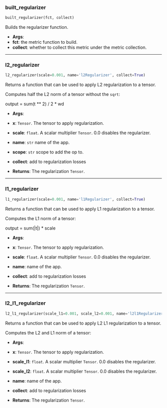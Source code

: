 ### built_regularizer


```python
built_regularizer(fct, collect)
```


Builds the regularizer function.

- __Args__:
- __fct__: the metric function to build.
- __collect__: whether to collect this metric under the metric collection.

----

### l2_regularizer


```python
l2_regularizer(scale=0.001, name='l2Regularizer', collect=True)
```


Returns a function that can be used to apply L2 regularization to a tensor.

Computes half the L2 norm of a tensor without the `sqrt`:

  output = sum(t ** 2) / 2 * wd

- __Args__:
- __x__: `Tensor`. The tensor to apply regularization.
- __scale__: `float`. A scalar multiplier `Tensor`. 0.0 disables the regularizer.
- __name__: `str` name of the app.
- __scope__: `str` scope to add the op to.
- __collect__: add to regularization losses

- __Returns__:
The regularization `Tensor`.

----

### l1_regularizer


```python
l1_regularizer(scale=0.001, name='l1Regularizer', collect=True)
```


Returns a function that can be used to apply L1 regularization to a tensor.

Computes the L1 norm of a tensor:

  output = sum(|t|) * scale

- __Args__:
- __x__: `Tensor`. The tensor to apply regularization.
- __scale__: `float`. A scalar multiplier `Tensor`. 0.0 disables the regularizer.
- __name__: name of the app.
- __collect__: add to regularization losses

- __Returns__:
The regularization `Tensor`.

----

### l2_l1_regularizer


```python
l2_l1_regularizer(scale_l1=0.001, scale_l2=0.001, name='l2l1Regularizer', collect=True)
```


Returns a function that can be used to apply L2 L1 regularization to a tensor.

Computes the L2 and L1 norm of a tensor:

- __Args__:
- __x__: `Tensor`. The tensor to apply regularization.
- __scale_l1__: `float`. A scalar multiplier `Tensor`. 0.0 disables the regularizer.
- __scale_l2__: `float`. A scalar multiplier `Tensor`. 0.0 disables the regularizer.
- __name__: name of the app.
- __collect__: add to regularization losses

- __Returns__:
The regularization `Tensor`.
